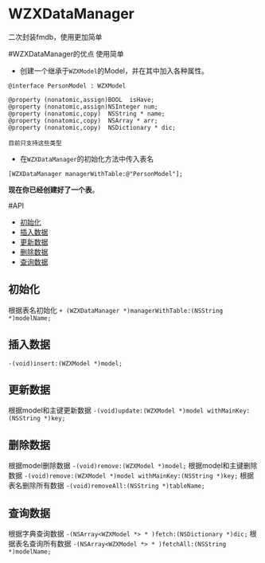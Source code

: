 # WZXDataManager
二次封装fmdb，使用更加简单

#WZXDataManager的优点
使用简单
- 创建一个继承于`WZXModel`的Model，并在其中加入各种属性。
```objc
@interface PersonModel : WZXModel

@property (nonatomic,assign)BOOL  isHave;
@property (nonatomic,assign)NSInteger num;
@property (nonatomic,copy)  NSString * name;
@property (nonatomic,copy)  NSArray * arr;
@property (nonatomic,copy)  NSDictionary * dic;

目前只支持这些类型
```
- 在`WZXDataManager`的初始化方法中传入表名
```objc
[WZXDataManager managerWithTable:@"PersonModel"];
```

**现在你已经创建好了一个表**。

#API
- [初始化](#初始化)
- [插入数据](#插入数据)
- [更新数据](#更新数据)
- [删除数据](#删除数据)
- [查询数据](#查询数据)

## <a id="初始化"></a>初始化
根据表名初始化
`+ (WZXDataManager *)managerWithTable:(NSString *)modelName;`

## <a id="插入数据"></a>插入数据
`-(void)insert:(WZXModel *)model;`

## <a id="更新数据"></a>更新数据
根据model和主键更新数据
`-(void)update:(WZXModel *)model withMainKey:(NSString *)key;`

## <a id="删除数据"></a>删除数据
根据model删除数据
`-(void)remove:(WZXModel *)model;`
根据model和主键删除数据
`-(void)remove:(WZXModel *)model withMainKey:(NSString *)key;`
根据表名删除所有数据
`-(void)removeAll:(NSString *)tableName;`

## <a id="查询数据"></a>查询数据
根据字典查询数据
`-(NSArray<WZXModel *> * )fetch:(NSDictionary *)dic;`
根据表名查询所有数据
`-(NSArray<WZXModel *> * )fetchAll:(NSString *)modelName;`

